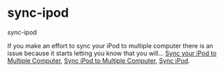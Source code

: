 # sync-ipod
sync-ipod

If you make an effort to sync your iPod to multiple computer there is an issue because it starts letting you know that you will...
[Sync your iPod to Multiple Computer](https://geekeasier.com/sync-ipod-multiple-computer/1609/),
[Sync iPod to Multiple Computer](https://geekeasier.com/sync-ipod-multiple-computer/1609/),
[Sync iPod](https://geekeasier.com/sync-ipod-multiple-computer/1609/).
